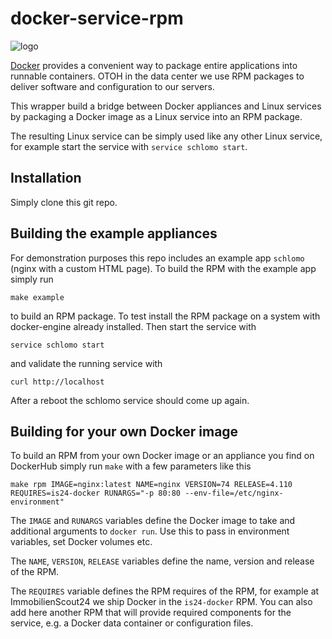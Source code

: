 # docker-service-rpm

![logo](https://raw.githubusercontent.com/schlomo/docker-service-rpm/master/docker-service-rpm-logo.png)

[Docker](https://docker.io) provides a convenient way to package entire applications into runnable containers. OTOH in the data center we use RPM packages to deliver software and configuration to our servers.

This wrapper build a bridge between Docker appliances and Linux services by packaging a Docker image as a Linux service into an RPM package.

The resulting Linux service can be simply used like any other Linux service, for example start the service with `service schlomo start`.

## Installation

Simply clone this git repo.

## Building the example appliances

For demonstration purposes this repo includes an example app `schlomo` (nginx with a custom HTML page). To build the RPM with the example app simply run

```
make example
```

to build an RPM package. To test install the RPM package on a system with docker-engine already installed. Then start the service with

```
service schlomo start
```

and validate the running service with

```
curl http://localhost
```

After a reboot the schlomo service should come up again.

## Building for your own Docker image

To build an RPM from your own Docker image or an appliance you find on DockerHub simply run `make` with a few parameters like this

```
make rpm IMAGE=nginx:latest NAME=nginx VERSION=74 RELEASE=4.110 REQUIRES=is24-docker RUNARGS="-p 80:80 --env-file=/etc/nginx-environment"
```

The `IMAGE` and `RUNARGS` variables define the Docker image to take and additional arguments to `docker run`. Use this to pass in environment variables, set Docker volumes etc.

The `NAME`, `VERSION`, `RELEASE` variables define the name, version and release of the RPM.

The `REQUIRES` variable defines the RPM requires of the RPM, for example at ImmobilienScout24 we ship Docker in the `is24-docker` RPM. You can also add here another RPM that will provide required components for the service, e.g. a Docker data container or configuration files.
